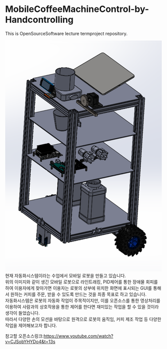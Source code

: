 # MobileCoffeeMachineControl-by-Handcontrolling
This is OpenSourceSoftware lecture termproject repository.

![MobileCoffeeMachine](images/forReadMe/MobileCoffeeMachine.png)   
현재 자동화시스템이라는 수업에서 모바일 로봇을 만들고 있습니다.   
위의 이미지와 같이 생긴 모바일 로봇으로 라인트래킹, PID제어를 통한 장애물 회피를 하여 이용자에게 찾아가면 이용자는 로봇의 상부에 위치한 화면에 표시되는 GUI를 통해서 원하는 커피를 주문, 받을 수 있도록 만드는 것을 최종 목표로 하고 있습니다.   
자동화시스템은 로봇의 자동화 작업이 주목적이지만, 이를 오픈소스를 통한 영상처리를 이용하여 사람과의 상호작용을 통한 제어를 한다면 재미있는 작업을 할 수 있을 것이라 생각이 들었습니다.   
따라서 다양한 손의 모션을 바탕으로 원격으로 로봇의 움직임, 커피 제조 작업 등 다양한 작업을 제어해보고자 합니다.

참고할 오픈소스링크:https://www.youtube.com/watch?v=CJSobYHYDo4&t=13s   